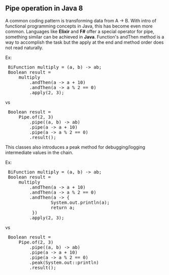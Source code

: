 ## Pipe operation in Java 8

A common coding pattern is transforming data from A -> B. With intro of functional programming concepts in Java, this has become even more common.
Languages like <b>Elixir</b> and <b>F#</b> offer a special operator for pipe, something similar can be achieved in <b>Java</b>.
Function's andThen method is a way to accomplish the task but the apply at the end and method order does not read naturally.

Ex:
<pre>
 BiFunction<Integer, Integer, Integer> multiply = (a, b) -> ab;
 Boolean result =
     multiply
         .andThen(a -> a + 10)
         .andThen(a -> a % 2 == 0)
         .apply(2, 3);
</pre>
vs
<pre>
 Boolean result =
     Pipe.of(2, 3)
         .pipe((a, b) -> ab)
         .pipe(a -> a + 10)
         .pipe(a -> a % 2 == 0)
         .result();
</pre>

This classes also introduces a peak method for debugging/logging intermediate values in the chain.

Ex:
<pre>
 BiFunction<Integer, Integer, Integer> multiply = (a, b) -> ab;
 Boolean result =
     multiply
         .andThen(a -> a + 10)
         .andThen(a -> a % 2 == 0)
         .andThen(a -> {
                 System.out.println(a);
                 return a;
          })
         .apply(2, 3);
</pre>
vs
<pre>
 Boolean result =
     Pipe.of(2, 3)
         .pipe((a, b) -> ab)
         .pipe(a -> a + 10)
         .pipe(a -> a % 2 == 0)
         .peak(System.out::println)
         .result();
</pre>
